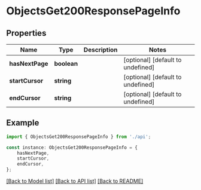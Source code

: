 # ObjectsGet200ResponsePageInfo


## Properties

Name | Type | Description | Notes
------------ | ------------- | ------------- | -------------
**hasNextPage** | **boolean** |  | [optional] [default to undefined]
**startCursor** | **string** |  | [optional] [default to undefined]
**endCursor** | **string** |  | [optional] [default to undefined]

## Example

```typescript
import { ObjectsGet200ResponsePageInfo } from './api';

const instance: ObjectsGet200ResponsePageInfo = {
    hasNextPage,
    startCursor,
    endCursor,
};
```

[[Back to Model list]](../README.md#documentation-for-models) [[Back to API list]](../README.md#documentation-for-api-endpoints) [[Back to README]](../README.md)
